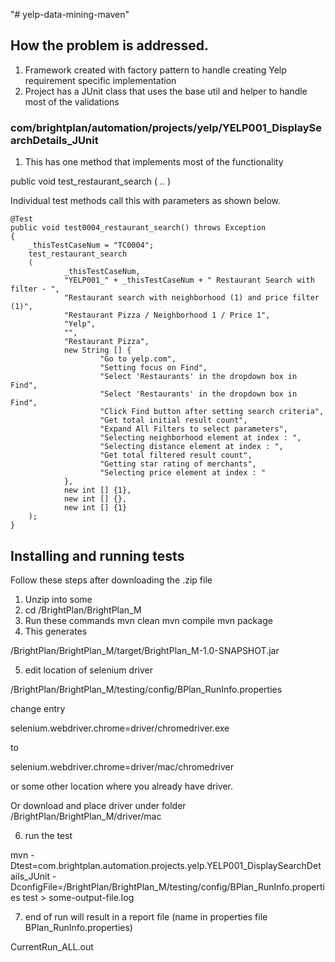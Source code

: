 "# yelp-data-mining-maven" 

## How the problem is addressed.

1. Framework created with factory pattern to handle creating Yelp requirement specific implementation
2. Project has a JUnit class that uses the base util and helper to handle most of the validations

### com/brightplan/automation/projects/yelp/YELP001_DisplaySearchDetails_JUnit
1. This has one method that implements most of the functionality

public void test_restaurant_search
	(
  ..
  )
  
 Individual test methods call this with parameters as shown below.
 
 	@Test
	public void test0004_restaurant_search() throws Exception
	{
		_thisTestCaseNum = "TC0004";
		test_restaurant_search
		(
				_thisTestCaseNum,
				"YELP001_" + _thisTestCaseNum + " Restaurant Search with filter - ",
				"Restaurant search with neighborhood (1) and price filter (1)",
				"Restaurant Pizza / Neighborhood 1 / Price 1",
				"Yelp",
				"",
				"Restaurant Pizza",
				new String [] {
						"Go to yelp.com",
						"Setting focus on Find",
						"Select 'Restaurants' in the dropdown box in Find",
						"Select 'Restaurants' in the dropdown box in Find",
						"Click Find button after setting search criteria",
						"Get total initial result count",
						"Expand All Filters to select parameters",
						"Selecting neighborhood element at index : ",
						"Selecting distance element at index : ",
						"Get total filtered result count",
						"Getting star rating of merchants",
						"Selecting price element at index : "
				},
				new int [] {1},
				new int [] {},
				new int [] {1}
		);
	}
 
 


## Installing and running tests
Follow these steps after downloading the .zip file

1) Unzip into some <path>
2) cd <path>/BrightPlan/BrightPlan_M
3) Run these commands
mvn clean
mvn compile
mvn package
4) This generates

<path>/BrightPlan/BrightPlan_M/target/BrightPlan_M-1.0-SNAPSHOT.jar

5) edit location of selenium driver

<path>/BrightPlan/BrightPlan_M/testing/config/BPlan_RunInfo.properties

change entry

selenium.webdriver.chrome=driver/chromedriver.exe

to

selenium.webdriver.chrome=driver/mac/chromedriver

or some other location where you already have driver.

Or download and place driver under folder <path>/BrightPlan/BrightPlan_M/driver/mac

6) run the test

mvn -Dtest=com.brightplan.automation.projects.yelp.YELP001_DisplaySearchDetails_JUnit -DconfigFile=<path>/BrightPlan/BrightPlan_M/testing/config/BPlan_RunInfo.properties test > some-output-file.log

7) end of run will result in a report file (name in properties file BPlan_RunInfo.properties)

CurrentRun_ALL.out



